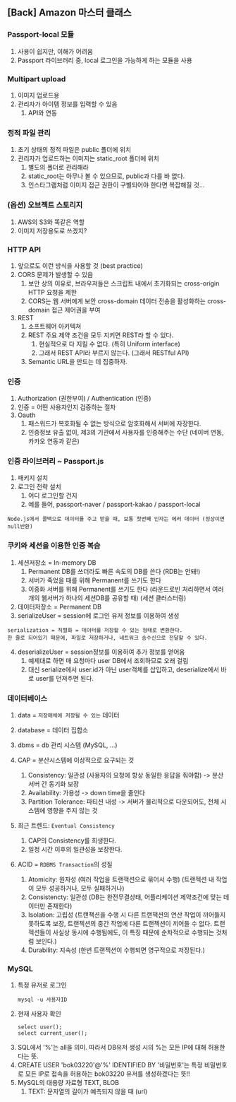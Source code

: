 ## [Back] Amazon 마스터 클래스
### Passport-local 모듈
1. 사용이 쉽지만, 이해가 어려움
2. Passport 라이브러리 중, local 로그인을 가능하게 하는 모듈을 사용

### Multipart upload
1. 이미지 업로드용
2. 관리자가 아이템 정보를 입력할 수 있음
   1. API와 연동

### 정적 파일 관리
1. 초기 상태의 정적 파일은 public 폴더에 위치
2. 관리자가 업로드하는 이미지는 static_root 폴더에 위치
   1. 별도의 폴더로 관리해라
   2. static_root는 아무나 볼 수 있으므로, public과 다를 바 없다.
   3. 인스타그램처럼 이미지 접근 권한이 구별되어야 한다면 복잡해질 것...

### (옵션) 오브젝트 스토리지
1. AWS의 S3와 똑같은 역할
2. 이미지 저장용도로 쓰겠지?

### HTTP API
1. 앞으로도 이런 방식을 사용할 것 (best practice)
2. CORS 문제가 발생할 수 있음
    1. 보안 상의 이유로, 브라우저들은 스크립트 내에서 초기화되는 cross-origin HTTP 요청을 제한
    2. CORS는 웹 서버에게 보안 cross-domain 데이터 전송을 활성화하는 cross-domain 접근 제어권을 부여
3. REST
    1. 소프트웨어 아키텍쳐
    2. REST 주요 제약 조건을 모두 지키면 REST라 할 수 있다.
       1. 현실적으로 다 지킬 수 없다. (특히 Uniform interface)
       2. 그래서 REST API라 부르지 않는다. (그래서 RESTful API)
    3. Semantic URL을 만드는 데 집중하자.

### 인증
1. Authorization (권한부여) / Authentication (인증)
2. 인증 = 어떤 사용자인지 검증하는 절차
3. Oauth
   1. 패스워드가 복호화될 수 없는 방식으로 암호화해서 서버에 자장한다.
   2. 인증정보 유출 없이, 제3의 기관에서 사용자를 인증해주는 수단 (네이버 연동, 카카오 연동과 같은)

### 인증 라이브러리 ~ Passport.js
1. 패키지 설치
2. 로그인 전략 설치
   1. 어디 로그인할 건지
   2. 예를 들어, passport-naver / passport-kakao / passport-local
```
Node.js에서 콜백으로 데이터를 주고 받을 때, 보통 첫번째 인자는 에러 데이터 (정상이면 null반환)
```

### 쿠키와 세션을 이용한 인증 복습
1. 세션저장소 = In-memory DB
   1. Permanent DB를 쓰더라도 빠른 속도의 DB를 쓴다 (RDB는 안돼!)
   2. 서버가 죽었을 때를 위해 Permanent를 쓰기도 한다
   3. 이중화 서버를 위해 Permanent를 쓰기도 한다 (라운드로빈 처리하면서 여러 개의 웹서버가 하나의 세션DB를 공유할 때) (세션 클러스터링)
2. 데이터저장소 = Permanent DB
3. serializeUser = session에 로그인 유저 정보를 이용하여 생성
```
serialization = 직렬화 = 데이터를 저장할 수 있는 형태로 변환한다.
한 줄로 되어있기 때문에, 파일로 저장하거나, 네트워크 송수신으로 전달할 수 있다.
```

4. deserializeUser = session정보를 이용하여 추가 정보를 얻어옴
   1. 예제대로 하면 매 요청마다 user DB에서 조회하므로 오래 걸림
   2. 대신 serialize에서 user.id가 아닌 user객체를 삽입하고, deserialize에서 바로 user를 던져주면 된다.

### 데이터베이스
1. data = `저장매체에 저장될 수 있는` 데이터
2. database = 데이터 집합소
3. dbms = db 관리 시스템 (MySQL, ...)

4. CAP = 분산시스템에 이상적으로 요구되는 것
   1. Consistency: 일관성 (사용자의 요청에 항상 동일한 응답을 줘야함)
   -> 분산 서버 간 동기화 보장
   2. Availability: 가용성
   -> down time을 줄인다
   3. Partition Tolerance: 파티션 내성
   -> 서버가 물리적으로 다운되어도, 전체 시스템에 영향을 주지 않는 것

5. 최근 트렌드: `Eventual Consistency`
   1. CAP의 Consistency를 희생한다.
   2. 일정 시간 이후의 일관성을 보장한다.
6. ACID = `RDBMS Transaction`의 성질
   1. Atomicity: 원자성 (여러 작업을 트랜잭션으로 묶어서 수행) (트랜젝션 내 작업이 모두 성공하거나, 모두 실패하거나)
   2. Consistencty: 일관성 (DB는 완전무결상태, 어플리케이션 제약조건에 맞는 데이터만 존재한다)
   3. Isolation: 고립성 (트랜잭션을 수행 시 다른 트랜잭션의 연산 작업이 끼어들지 못하도록 보장, 트랜젝션의 중간 작업에 다른 트랜젝션이 끼어들 수 없다. 트랜젝션들이 사실상 동시에 수행됨에도, 이 특징 때문에 순차적으로 수행되는 것처럼 보인다.)
   4. Durability: 지속성 (한번 트랜젝션이 수행되면 영구적으로 저장된다.)

### MySQL
1. 특정 유저로 로그인
   ```
   mysql -u 사용자ID
   ```
2. 현재 사용자 확인
   ```
   select user();
   select current_user();
   ```
3. SQL에서 '%'는 all을 의미. 따라서 DB유저 생성 시의 %는 모든 IP에 대해 허용한다는 뜻.
4. CREATE USER 'bok03220'@'%' IDENTIFIED BY '비밀번호'는 특정 비밀번호로 모든 IP로 접속을 허용하는 bok03220 유저를 생성하겠다는 뜻!!
5. MySQL의 대용량 자료형 TEXT, BLOB
   1. TEXT: 문자열의 길이가 예측되지 않을 때 (url)